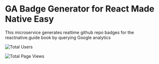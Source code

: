 # GA Badge Generator for React Made Native Easy

This microservice generates realtime github repo badges for the reactnative.guide book
by querying Google analytics

![Total Users](https://badges.reactnative.guide/users)

![Total Page Views](https://badges.reactnative.guide/pageviews)
